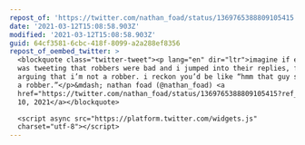 ```yaml
---
repost_of: 'https://twitter.com/nathan_foad/status/1369765388809105415'
date: '2021-03-12T15:08:58.903Z'
modified: '2021-03-12T15:08:58.903Z'
guid: 64cf3581-6cbc-418f-8099-a2a288ef8356
repost_of_oembed_twitter: >
  <blockquote class="twitter-tweet"><p lang="en" dir="ltr">imagine if everyone
  was tweeting that robbers were bad and i jumped into their replies, furiously
  arguing that i’m not a robber. i reckon you’d be like “hmm that guy seems like
  a robber.”</p>&mdash; nathan foad (@nathan_foad) <a
  href="https://twitter.com/nathan_foad/status/1369765388809105415?ref_src=twsrc%5Etfw">March
  10, 2021</a></blockquote>

  <script async src="https://platform.twitter.com/widgets.js"
  charset="utf-8"></script>
---
```

 

